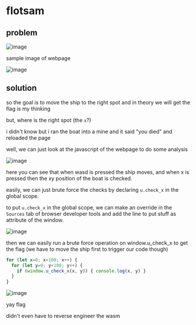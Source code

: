 # flotsam

## problem

![image](https://github.com/quasar098/ctf-writeups/assets/70716985/34cafb11-b5a1-45af-9993-5bddf26341af)

sample image of webpage

![image](https://github.com/quasar098/ctf-writeups/assets/70716985/6cd45e76-6139-4e4b-8dce-7ca9f68bb1de)

## solution

so the goal is to move the ship to the right spot and in theory we will get the flag is my thinking

but, where is the right spot (the `x`?)

i didn't know but i ran the boat into a mine and it said "you died" and reloaded the page

well, we can just look at the javascript of the webpage to do some analysis

![image](https://github.com/quasar098/ctf-writeups/assets/70716985/fbbb16f8-ba92-4c26-9ca9-4eb4e91a02d8)

here you can see that when wasd is pressed the ship moves, and when x is pressed then the xy position of the boat is checked.

easily, we can just brute force the checks by declaring `u.check_x` in the global scope.

to put `u.check_x` in the global scope, we can make an override in the `Sources` tab of browser developer tools and add the line to put stuff as attribute of the window.

![image](https://github.com/quasar098/ctf-writeups/assets/70716985/636b4fe6-66c9-4166-9c2f-1173f3364abd)

then we can easily run a brute force operation on window.u_check_x to get the flag (we have to move the ship first to trigger our code though)

```js
for (let x=0; x<100; x++) {
  for (let y=0; y<100; y++) {
    if (window.u_check_x(x, y)) { console.log(x, y) }
  }
}
```

![image](https://github.com/quasar098/ctf-writeups/assets/70716985/a7a4a063-0a19-4701-b5f0-7f5cada3d6c7)

yay flag

didn't even have to reverse engineer the wasm
